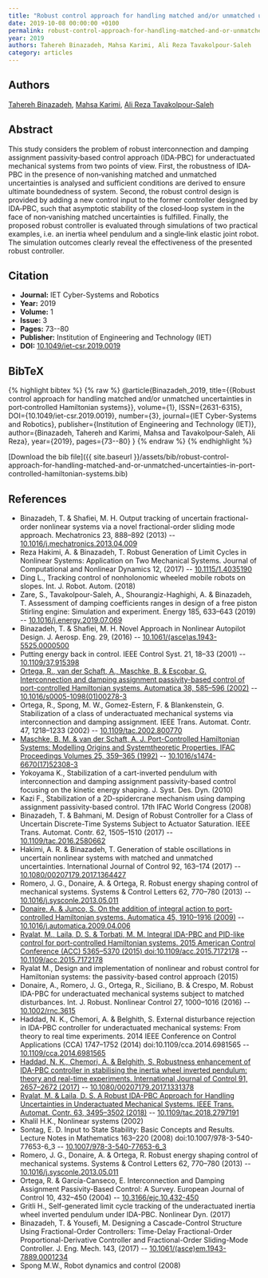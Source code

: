 ```yaml
---
title: "Robust control approach for handling matched and/or unmatched uncertainties in port‐controlled Hamiltonian systems"
date: 2019-10-08 00:00:00 +0100
permalink: robust-control-approach-for-handling-matched-and-or-unmatched-uncertainties-in-port-controlled-hamiltonian-systems
year: 2019
authors: Tahereh Binazadeh, Mahsa Karimi, Ali Reza Tavakolpour‐Saleh
category: articles
---
```

 
## Authors
[Tahereh Binazadeh](authors/tahereh-binazadeh), [Mahsa Karimi](authors/mahsa-karimi), [Ali Reza Tavakolpour‐Saleh](authors/ali-reza-tavakolpour-saleh)
 
## Abstract
This study considers the problem of robust interconnection and damping assignment passivity‐based control approach (IDA‐PBC) for underactuated mechanical systems from two points of view. First, the robustness of IDA‐PBC in the presence of non‐vanishing matched and unmatched uncertainties is analysed and sufficient conditions are derived to ensure ultimate boundedness of system. Second, the robust control design is provided by adding a new control input to the former controller designed by IDA‐PBC, such that asymptotic stability of the closed‐loop system in the face of non‐vanishing matched uncertainties is fulfilled. Finally, the proposed robust controller is evaluated through simulations of two practical examples, i.e. an inertia wheel pendulum and a single‐link elastic joint robot. The simulation outcomes clearly reveal the effectiveness of the presented robust controller.
 
## Citation
- **Journal:** IET Cyber-Systems and Robotics
- **Year:** 2019
- **Volume:** 1
- **Issue:** 3
- **Pages:** 73--80
- **Publisher:** Institution of Engineering and Technology (IET)
- **DOI:** [10.1049/iet-csr.2019.0019](https://doi.org/10.1049/iet-csr.2019.0019)
 
## BibTeX
{% highlight bibtex %}
{% raw %}
@article{Binazadeh_2019,
  title={{Robust control approach for handling matched and/or unmatched uncertainties in port‐controlled Hamiltonian systems}},
  volume={1},
  ISSN={2631-6315},
  DOI={10.1049/iet-csr.2019.0019},
  number={3},
  journal={IET Cyber-Systems and Robotics},
  publisher={Institution of Engineering and Technology (IET)},
  author={Binazadeh, Tahereh and Karimi, Mahsa and Tavakolpour‐Saleh, Ali Reza},
  year={2019},
  pages={73--80}
}
{% endraw %}
{% endhighlight %}
 
[Download the bib file]({{ site.baseurl }}/assets/bib/robust-control-approach-for-handling-matched-and-or-unmatched-uncertainties-in-port-controlled-hamiltonian-systems.bib)
 
## References
- Binazadeh, T. & Shafiei, M. H. Output tracking of uncertain fractional-order nonlinear systems via a novel fractional-order sliding mode approach. Mechatronics 23, 888–892 (2013) -- [10.1016/j.mechatronics.2013.04.009](https://doi.org/10.1016/j.mechatronics.2013.04.009)
- Reza Hakimi, A. & Binazadeh, T. Robust Generation of Limit Cycles in Nonlinear Systems: Application on Two Mechanical Systems. Journal of Computational and Nonlinear Dynamics 12, (2017) -- [10.1115/1.4035190](https://doi.org/10.1115/1.4035190)
- Ding L., Tracking control of nonholonomic wheeled mobile robots on slopes. Int. J. Robot. Autom. (2018)
- Zare, S., Tavakolpour-Saleh, A., Shourangiz-Haghighi, A. & Binazadeh, T. Assessment of damping coefficients ranges in design of a free piston Stirling engine: Simulation and experiment. Energy 185, 633–643 (2019) -- [10.1016/j.energy.2019.07.069](https://doi.org/10.1016/j.energy.2019.07.069)
- Binazadeh, T. & Shafiei, M. H. Novel Approach in Nonlinear Autopilot Design. J. Aerosp. Eng. 29, (2016) -- [10.1061/(asce)as.1943-5525.0000500](https://doi.org/10.1061/(asce)as.1943-5525.0000500)
- Putting energy back in control. IEEE Control Syst. 21, 18–33 (2001) -- [10.1109/37.915398](https://doi.org/10.1109/37.915398)
- [Ortega, R., van der Schaft, A., Maschke, B. & Escobar, G. Interconnection and damping assignment passivity-based control of port-controlled Hamiltonian systems. Automatica 38, 585–596 (2002)](interconnection-and-damping-assignment-passivity-based-control-of-port-controlled-hamiltonian-systems) -- [10.1016/s0005-1098(01)00278-3](https://doi.org/10.1016/s0005-1098(01)00278-3)
- Ortega, R., Spong, M. W., Gomez-Estern, F. & Blankenstein, G. Stabilization of a class of underactuated mechanical systems via interconnection and damping assignment. IEEE Trans. Automat. Contr. 47, 1218–1233 (2002) -- [10.1109/tac.2002.800770](https://doi.org/10.1109/tac.2002.800770)
- [Maschke, B. M. & van der Schaft, A. J. Port-Controlled Hamiltonian Systems: Modelling Origins and Systemtheoretic Properties. IFAC Proceedings Volumes 25, 359–365 (1992)](port-controlled-hamiltonian-systems-modelling-origins-and-systemtheoretic-properties) -- [10.1016/s1474-6670(17)52308-3](https://doi.org/10.1016/s1474-6670(17)52308-3)
- Yokoyama K., Stabilization of a cart-inverted pendulum with interconnection and damping assignment passivity-based control focusing on the kinetic energy shaping. J. Syst. Des. Dyn. (2010)
- Kazi F., Stabilization of a 2D-spidercrane mechanism using damping assignment passivity-based control. 17th IFAC World Congress (2008)
- Binazadeh, T. & Bahmani, M. Design of Robust Controller for a Class of Uncertain Discrete-Time Systems Subject to Actuator Saturation. IEEE Trans. Automat. Contr. 62, 1505–1510 (2017) -- [10.1109/tac.2016.2580662](https://doi.org/10.1109/tac.2016.2580662)
- Hakimi, A. R. & Binazadeh, T. Generation of stable oscillations in uncertain nonlinear systems with matched and unmatched uncertainties. International Journal of Control 92, 163–174 (2017) -- [10.1080/00207179.2017.1364427](https://doi.org/10.1080/00207179.2017.1364427)
- Romero, J. G., Donaire, A. & Ortega, R. Robust energy shaping control of mechanical systems. Systems &amp; Control Letters 62, 770–780 (2013) -- [10.1016/j.sysconle.2013.05.011](https://doi.org/10.1016/j.sysconle.2013.05.011)
- [Donaire, A. & Junco, S. On the addition of integral action to port-controlled Hamiltonian systems. Automatica 45, 1910–1916 (2009)](on-the-addition-of-integral-action-to-port-controlled-hamiltonian-systems) -- [10.1016/j.automatica.2009.04.006](https://doi.org/10.1016/j.automatica.2009.04.006)
- [Ryalat, M., Laila, D. S. & Torbati, M. M. Integral IDA-PBC and PID-like control for port-controlled Hamiltonian systems. 2015 American Control Conference (ACC) 5365–5370 (2015) doi:10.1109/acc.2015.7172178](integral-ida-pbc-and-pid-like-control-for-port-controlled-hamiltonian-systems) -- [10.1109/acc.2015.7172178](https://doi.org/10.1109/acc.2015.7172178)
- Ryalat M., Design and implementation of nonlinear and robust control for Hamiltonian systems: the passivity-based control approach (2015)
- Donaire, A., Romero, J. G., Ortega, R., Siciliano, B. & Crespo, M. Robust IDA-PBC for underactuated mechanical systems subject to matched disturbances. Int. J. Robust. Nonlinear Control 27, 1000–1016 (2016) -- [10.1002/rnc.3615](https://doi.org/10.1002/rnc.3615)
- Haddad, N. K., Chemori, A. & Belghith, S. External disturbance rejection in IDA-PBC controller for underactuated mechanical systems: From theory to real time experiments. 2014 IEEE Conference on Control Applications (CCA) 1747–1752 (2014) doi:10.1109/cca.2014.6981565 -- [10.1109/cca.2014.6981565](https://doi.org/10.1109/cca.2014.6981565)
- [Haddad, N. K., Chemori, A. & Belghith, S. Robustness enhancement of IDA-PBC controller in stabilising the inertia wheel inverted pendulum: theory and real-time experiments. International Journal of Control 91, 2657–2672 (2017)](robustness-enhancement-of-ida-pbc-controller-in-stabilising-the-inertia-wheel-inverted-pendulum-theory-and-real-time-experiments) -- [10.1080/00207179.2017.1331378](https://doi.org/10.1080/00207179.2017.1331378)
- [Ryalat, M. & Laila, D. S. A Robust IDA-PBC Approach for Handling Uncertainties in Underactuated Mechanical Systems. IEEE Trans. Automat. Contr. 63, 3495–3502 (2018)](a-robust-ida-pbc-approach-for-handling-uncertainties-in-underactuated-mechanical-systems) -- [10.1109/tac.2018.2797191](https://doi.org/10.1109/tac.2018.2797191)
- Khalil H.K., Nonlinear systems (2002)
- Sontag, E. D. Input to State Stability: Basic Concepts and Results. Lecture Notes in Mathematics 163–220 (2008) doi:10.1007/978-3-540-77653-6_3 -- [10.1007/978-3-540-77653-6_3](https://doi.org/10.1007/978-3-540-77653-6_3)
- Romero, J. G., Donaire, A. & Ortega, R. Robust energy shaping control of mechanical systems. Systems &amp; Control Letters 62, 770–780 (2013) -- [10.1016/j.sysconle.2013.05.011](https://doi.org/10.1016/j.sysconle.2013.05.011)
- Ortega, R. & García-Canseco, E. Interconnection and Damping Assignment Passivity-Based Control: A Survey. European Journal of Control 10, 432–450 (2004) -- [10.3166/ejc.10.432-450](https://doi.org/10.3166/ejc.10.432-450)
- Gritli H., Self-generated limit cycle tracking of the underactuated inertia wheel inverted pendulum under IDA-PBC. Nonlinear Dyn. (2017)
- Binazadeh, T. & Yousefi, M. Designing a Cascade-Control Structure Using Fractional-Order Controllers: Time-Delay Fractional-Order Proportional-Derivative Controller and Fractional-Order Sliding-Mode Controller. J. Eng. Mech. 143, (2017) -- [10.1061/(asce)em.1943-7889.0001234](https://doi.org/10.1061/(asce)em.1943-7889.0001234)
- Spong M.W., Robot dynamics and control (2008)

